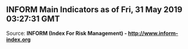 ## INFORM Main Indicators as of Fri, 31 May 2019 03:27:31 GMT

Source: **INFORM (Index For Risk Management) - http://www.inform-index.org**